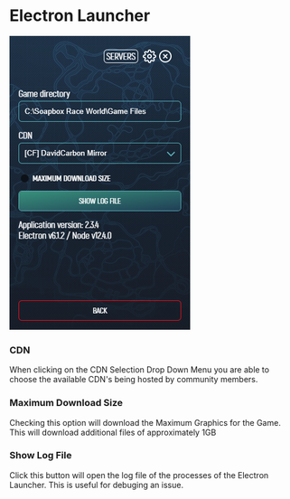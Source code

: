 # Electron Launcher

![](../../.gitbook/assets/sbrw-settings-electron.PNG)

### CDN

When clicking on the CDN Selection Drop Down Menu you are able to choose the available CDN's being hosted by community members. 

### Maximum Download Size

Checking this option will download the Maximum Graphics for the Game. This will download additional files of approximately 1GB

### Show Log File

Click this button will open the log file of the processes of the Electron Launcher. This is useful for debuging an issue.

